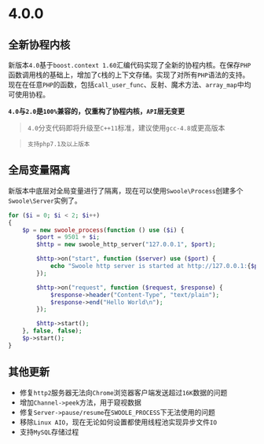 # 4.0.0

全新协程内核
---
新版本`4.0`基于`boost.context 1.60`汇编代码实现了全新的协程内核。在保存`PHP`函数调用栈的基础上，增加了`C`栈的上下文存储。实现了对所有`PHP`语法的支持。现在在任意`PHP`的函数，包括`call_user_func`、反射、魔术方法、`array_map`中均可使用协程。

**`4.0`与`2.0`是`100%`兼容的，仅重构了协程内核，`API`层无变更**

> `4.0`分支代码即将升级至`C++11`标准，建议使用`gcc-4.8`或更高版本

>`支持php7.1及以上版本`

全局变量隔离
----
新版本中底层对全局变量进行了隔离，现在可以使用`Swoole\Process`创建多个`Swoole\Server`实例了。

```php
for ($i = 0; $i < 2; $i++)
{
    $p = new swoole_process(function () use ($i) {
        $port = 9501 + $i;
        $http = new swoole_http_server("127.0.0.1", $port);

        $http->on("start", function ($server) use ($port) {
            echo "Swoole http server is started at http://127.0.0.1:{$port}\n";
        });

        $http->on("request", function ($request, $response) {
            $response->header("Content-Type", "text/plain");
            $response->end("Hello World\n");
        });

        $http->start();
    }, false, false);
    $p->start();
}
```

其他更新
----
* 修复`http2`服务器无法向`Chrome`浏览器客户端发送超过`16K`数据的问题
* 增加`Channel->peek`方法，用于窥视数据
* 修复`Server->pause/resume`在`SWOOLE_PROCESS`下无法使用的问题
* 移除`Linux AIO`，现在无论如何设置都使用线程池实现异步文件`IO`
* 支持`MySQL`存储过程
